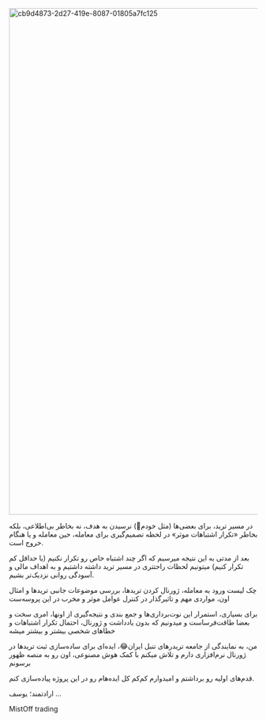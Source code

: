 <img width="1024" height="1024" alt="cb9d4873-2d27-419e-8087-01805a7fc125" src="https://github.com/user-attachments/assets/1b12ff54-b4cf-485d-9958-607280cc612a" />


در مسیر ترید، برای بعضی‌ها (مثل خودم🫣) نرسیدن به هدف، نه بخاطر بی‌اطلاعی، بلکه بخاطر «تکرار اشتباهات موثر» در لحظه تصمیم‌گیری برای معامله، حین معامله و یا هنگام خروج است.

بعد از مدتی به این نتیجه میرسیم که اگر چند اشتباه خاص رو تکرار نکنیم (یا حداقل کم تکرار کنیم) میتونیم لحظات راحتتری در مسیر ترید داشته داشتیم و به اهداف مالی و آسودگی روانی نزدیک‌تر بشیم.

چک لیست ورود به معامله، ژورنال کردن تریدها، بررسی موضوعات جانبی تریدها و امثال اون، مواردی مهم و تاثیرگذار در کنترل عوامل موثر و مخرب در این پروسه‌ست

برای بسیاری، استمرار این نوت‌برداری‌ها و جمع بندی و نتیجه‌گیری از اونها، امری سخت و بعضا طاقت‌فرساست و میدونیم که بدون یادداشت و ژورنال، احتمال تکرار اشتباهات و خطاهای شخصی بیشتر و بیشتر میشه

من، به نمایندگی از جامعه تریدرهای تنبل ایران‌😂، ایده‌ای برای ساده‌سازی ثبت تریدها در ژورنال نرم‌افزاری دارم و تلاش میکنم با کمک هوش مصنوعی، اون رو به منصه ظهور برسونم

قدم‌های اولیه رو برداشتم و امیدوارم کم‌کم کل ایده‌هام رو در این پروژه پیاده‌سازی کنم.

ارادتمند؛ یوسف …

MistOff trading
